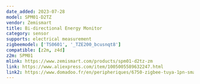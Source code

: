 ```yaml
---
date_added: 2023-07-28
model: SPM01-D2TZ
vendor: Zemismart
title: Bi-directional Energy Monitor
category: sensor
supports: electrical measurement
zigbeemodel: ['TS0601', '_TZE200_bcusnqt8']
compatible: [z2m, z4d]
z2m: SPM01
mlink: https://www.zemismart.com/products/spm01-d2tz-zm
link: https://www.aliexpress.com/item/1005005589632247.html
link2: https://www.domadoo.fr/en/peripheriques/6750-zigbee-tuya-1pn-smart-energy-meter-smart-life-compatible-bituo-technik.html
---
```

